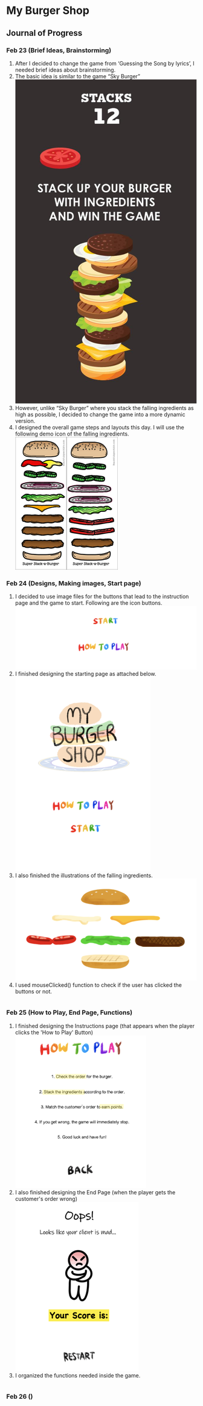 # My Burger Shop

## Journal of Progress

### Feb 23 (Brief Ideas, Brainstorming)
1. After I decided to change the game from ‘Guessing the Song by lyrics’, I needed brief ideas about brainstorming. 
2. The basic idea is similar to the game “Sky Burger”
![](images/idea.png)
3. However, unlike “Sky Burger” where you stack the falling ingredients as high as possible, I decided to change the game into a more dynamic version.
4. I designed the overall game steps and layouts this day. 
I will use the following demo icon of the falling ingredients.
![](images/burgericon.png)

### Feb 24 (Designs, Making images, Start page)
1. I decided to use image files for the buttons that lead to the instruction page and the game to start. Following are the icon buttons.
![](images/buttons.png)
2. I finished designing the starting page as attached below. 
![](images/startpage1.png)
3. I also finished the illustrations of the falling ingredients. 
![](images/ingredients.png)
5. I used mouseClicked() function to check if the user has clicked the buttons or not.
```
```

### Feb 25 (How to Play, End Page, Functions)
1. I finished designing the Instructions page (that appears when the player clicks the 'How to Play' Button)
![](images/howto.png)
2. I also finished designing the End Page (when the player gets the customer's order wrong)
![](images/endpage1.png)
3. I organized the functions needed inside the game. 
```
```

### Feb 26 ()

